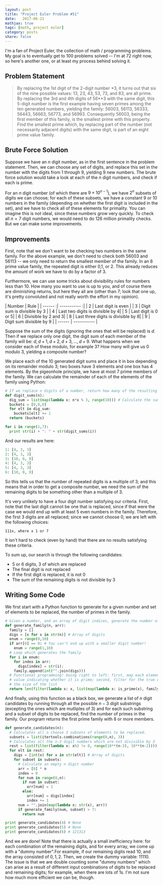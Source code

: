 ```yaml
---
layout: post
title: "Project Euler Problem #51"
date:   2017-06-21
mathjax: true
tags: [math, project euler]
category: posts
share: false
---
```


I'm a fan of Project Euler, the collection of math / programming problems. My goal is to eventually get to 100 problems solved -- I'm at 72 right now, so here's another one, or at least my process behind solving it.

## Problem Statement

>By replacing the 1st digit of the 2-digit number *3, it turns out that six of the nine possible values: 13, 23, 43, 53, 73, and 83, are all prime. <br> By replacing the 3rd and 4th digits of 56**3 with the same digit, this 5-digit number is the first example having seven primes among the ten generated numbers, yielding the family: 56003, 56113, 56333, 56443, 56663, 56773, and 56993. Consequently 56003, being the first member of this family, is the smallest prime with this property.<br> Find the smallest prime which, by replacing part of the number (not necessarily adjacent digits) with the same digit, is part of an eight prime value family.

## Brute Force Solution

Suppose we have an $n$ digit number, as in the first sentence in the problem statement. Then, we can choose any set of digits, and replace this set in the number with the digits from $1$ through $9$, yielding $9$ new numbers. The brute force solution would take a look at each of the $n$ digit numbers, and check if each is prime.

For an $n$ digit number (of which there are $9\times10^{n-1}$), we have $2^{n}$ subsets of digits we can choose; for each of these subsets, we have a constant $9$ or $10$ numbers in the family (depending on  whether the first digit is included in the set), and we have to check all of these elements for primality. You can imagine this is not ideal, since these numbers grow very quickly. To check all $n=7$ digit numbers, we would need to do $126$ million primality checks. But we can make some improvements.

## Improvements

First, note that we don't want to be checking two numbers in the same family. For the above example, we don't need to check both $56003$ and $56113$ -- we only need to return the smallest member of the family. In an $8$ prime value family, the repeated digit is either $0$,$1$, or $2$. This already reduces the amount of work we have to do by a factor of 3.

Furthermore, we can use some tricks about divisibility rules for numbers less than $10$. How many you want to use is up to you, and of course there are diminishing returns, but here they all are (other than $7$; look that one up, it's pretty convoluted and not really worth the effort in my opinion).

| Number | Rule |
| ------ :| ----------- :|
| $2$   | Last digit is even |
| $3$   | Digit sum is divisible by $3$ |
| $4$    | Last two digits is divisible by $4$|
| $5$    | Last digit is $0$ or $5$|
| $6$    | Divisible by $2$ and $3$|
| $8$    | Last three digits is divisible by $8$|
| $9$    | Digit sum divisible by $9$ |
| ------ | ----------- |


Suppose the sum of the digits (ignoring the ones that will be replaced) is $d$. Then if we replace only one digit, the digit sum of each member of the family will be: $d, d+1, d+2, d+3, ..., d+9$. What happens when we consider each of these modulo, for example $3$? How many will give us $0$ modulo $3$, yielding a composite number?

We place each of the $10$ generated digit sums and place it in box depending on its remainder modulo $3$; two boxes have $3$ elements and one box has $4$ elements. By the pigeonhole principle, we have at most $7$ prime members of the family. We can calculate the remainder of each of the elements of the family using Python:

```python
# If we replace n digits of a number, return how many of the resulting 10 digit sums is 0 modulo 3?
def digit_sums(n):
  dig_sum = list(map(lambda x: n*x % 3, range(10))) # Calculate the sum of n copies of each digit, mod 3
  buckets = [0,0,0]
  for elt in dig_sum:
    buckets[elt] += 1
  return (buckets)

for i in range(1,7):
  print str(i) + ": " + str(digit_sums(i))
```
And our results are here:

```python
1: [4, 3, 3]
2: [4, 3, 3]
3: [10, 0, 0]
4: [4, 3, 3]
5: [4, 3, 3]
6: [10, 0, 0]
```

So this tells us that the number of repeated digits is a multiple of 3; and this means that in order to get a composite number, we need the sum of the remaining digits to be something other than a multiple of 3.

It's very unlikely to have a four digit number satisfying our criteria. First, note that the last digit cannot be one that is replaced, since if that were the case we would end up with at least $5$ even numbers in the family. Therefore, the first $3$ digits are all replaced; since we cannot choose $0$, we are left with the following choices:

```
111x, where x 1 or 7
```
It isn't hard to check (even by hand) that there are no results satisfying these criteria.

To sum up, our search is through the following candidates:
* $5$ or $6$ digits, $3$ of which are replaced
* The final digit is not replaced
* If the first digit is replaced, it is not 0
* The sum of the remaining digits is not divisible by 3

## Writing Some Code

We first start with a Python function to generate for a given number and set of elements to be replaced, the number of primes in the family.

```python
# Given a number, and an array of digit indices, generate the number of primes in its family.
def generate_family(n, arr):
  family = []
  digs = [x for x in str(n)] # Array of digits
  enum = range(0,10)
  if arr[0] == 0: # You can't end up with a smaller digit number!
    enum = range(1,10)
  # Loop which generates the family
  for i in enum:
    for index in arr:
      digs[index] = str(i);
    family.append(int("".join(digs)))
  # Functional programming! Going right to left: first, map each element to a boolean
  # value indicating whether it is prime; second, filter for the true elements; last, count
  # the size of the list
  return len(filter(lambda x: x, list(map(lambda x: is_prime(x), family))))
```

And finally, using this function as a black box, we generate a list of $n$ digit candidates by running through all the possible $n-3$ digit substrings (excepting the ones which are mutliples of $3$) and for each such substring and a subset of digits to be replaced, find the number of primes in the family. Our program returns the first prime family with 8 or more members.

```python
def generate_candidates(n):
  # Calculates all n choose 3 subsets of elements to be replaced.
  subsets = list(itertools.combinations(range(0,n), 3))
  # Calculates all the n-3 digit numbers which are not divisible by 3
  rest = list(filter(lambda x: x%3 != 0, range(10**(n-3), 10**(n-2))))
  for elt in rest:
    digs = [int(x) for x in str(elt)] # Array of digits
    for subset in subsets:
      # Calculate an empty n digit number
      arr = [0] * n
      index = 0
      for num in range(0,n):
        if num in subset:
          arr[num] = 1
        else:
          arr[num] = digs[index]
          index += 1
      num = "".join(map(lambda x: str(x), arr))
      if generate_family(num, subset) > 7:
        return num

print generate_candidates(4) # None
print generate_candidates(5) # None
print generate_candidates(6) # 121313
```

And we are done! Note that there is actually a small inefficiency here: for each combination of the remaining digits, and for every array, we come up with a "dummy number".For example, if our remaining digits read $10$, and the array consisted of ${0,1,2}$. Then, we create the dummy variable: $11110$. The issue is that we are double counting some "dummy numbers" which can arise as a result of different input combinations of digits to be replaced and remaining digits; for example, when there are lots of 1s. I'm not sure how much more efficient we can be, though.

